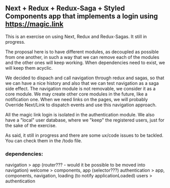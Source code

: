 ## Next + Redux + Redux-Saga + Styled Components app that implements a login using https://magic.link

This is an exercise on using Next, Redux and Redux-Sagas. It still in progress. 

The proposal here is to have different modules, as decoupled as possible from one another, in such a way that we can remove each of the modules and the other ones will keep working. When dependencies need to exist, we will keep them acyclic. 

We decided to dispach and call navigation through redux and sagas, so that we can have a nice history and also that we can test navigation as a saga side effect. The navigation module is not removable, we consider it as a core module. We may create other core modules in the future, like a notification one. When we need links on the pages, we will probably Override Next/Link to dispatch events and use this navigation approach.

All the magic link login is isolated in the authentication module. We also have a "local" user database, where we "keep" the registered users, just for the sake of the exercise. 

As said, it still in progress and there are some ux/code issues to be tackled. You can check them in the /todo file. 

### dependencies:

navigation > app (router??? - would it be possible to be moved into navigation)
welcome > components, app (selector???)
authentication > app, components, navigation, loading (to notify applicationLoaded)
users > authentication 
